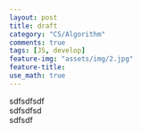 ```yaml
---
layout: post
title: draft
category: "CS/Algorithm"
comments: true
tags: [JS, develop]
feature-img: "assets/img/2.jpg"
feature-title:
use_math: true
---
```


sdfsdfsdf  
sdfsdfsd  
sdfsdf
